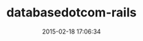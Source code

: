 ---
layout: post
title:  "databasedotcom-rails"
repo:   "dburkes/databasedotcom-rails"
date:   2015-02-18 17:06:34
gemurl: http://github.com/dburkes/databasedotcom-rails
---